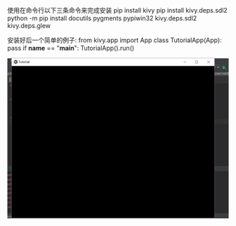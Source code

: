 使用在命令行以下三条命令来完成安装
pip install kivy
pip install kivy.deps.sdl2
python -m pip install docutils pygments pypiwin32 kivy.deps.sdl2 kivy.deps.glew 

安装好后一个简单的例子:
from kivy.app import App
class TutorialApp(App):
    pass
if __name__ == "__main__":
    TutorialApp().run()
    
![效果图](https://github.com/SuperrrWu/kivy_app/blob/master/Image/kivy_1.JPG?raw=true)
